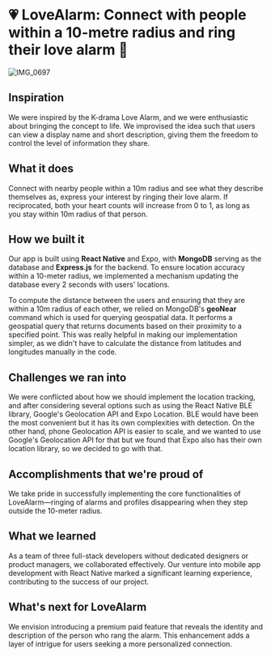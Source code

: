 
# 💗 LoveAlarm:  Connect with people within a 10-metre radius and ring their love alarm 🔔

![IMG_0697](https://github.com/angelafeliciaa/lovealarm/assets/124738657/485d287f-4b32-4882-a9a1-855520a5cc9e)

## Inspiration
We were inspired by the K-drama Love Alarm, and we were enthusiastic about bringing the concept to life. We improvised the idea such that users can view a display name and short description, giving them the freedom to control the level of information they share.

## What it does
Connect with nearby people within a 10m radius and see what they describe themselves as, express your interest by ringing their love alarm. If reciprocated, both your heart counts will increase from 0 to 1, as long as you stay within 10m radius of that person.

## How we built it
Our app is built using **React Native** and Expo, with **MongoDB** serving as the database and **Express.js** for the backend. To ensure location accuracy within a 10-meter radius, we implemented a mechanism updating the database every 2 seconds with users' locations.

To compute the distance between the users and ensuring that they are within a 10m radius of each other, we relied on MongoDB's **geoNear** command which is used for querying geospatial data. It performs a geospatial query that returns documents based on their proximity to a specified point. This was really helpful in making our implementation simpler, as we didn't have to calculate the distance from latitudes and longitudes manually in the code. 

## Challenges we ran into
We were conflicted about how we should implement the location tracking, and after considering several options such as using the React Native BLE library, Google's Geolocation API and Expo Location. BLE would have been the most convenient but it has its own complexities with detection. On the other hand, phone Geolocation API is easier to scale, and we wanted to use Google's Geolocation API for that but we found that Expo also has their own location library, so we decided to go with that.

## Accomplishments that we're proud of
We take pride in successfully implementing the core functionalities of LoveAlarm—ringing of alarms and profiles disappearing when they step outside the 10-meter radius.

## What we learned
As a team of three full-stack developers without dedicated designers or product managers, we collaborated effectively. Our venture into mobile app development with React Native marked a significant learning experience, contributing to the success of our project.

## What's next for LoveAlarm
We envision introducing a premium paid feature that reveals the identity and description of the person who rang the alarm. This enhancement adds a layer of intrigue for users seeking a more personalized connection.
